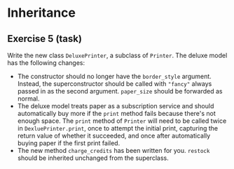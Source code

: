 # Inheritance

## Exercise 5 (task)

Write the new class `DeluxePrinter`, a subclass of `Printer`. The deluxe model has the following changes:
- The constructor should no longer have the `border_style` argument. Instead, the superconstructor should be called with
`"fancy"` always passed in as the second argument. `paper_size` should be forwarded as normal.
- The deluxe model treats paper as a subscription service and should automatically buy more if the `print` method fails
because there's not enough space. The `print` method of `Printer` will need to be called twice in `DexluePrinter.print`,
once to attempt the initial print, capturing the return value of whether it succeeded, and once after automatically
buying paper if the first print failed.
- The new method `charge_credits` has been written for you. `restock` should be inherited unchanged from the superclass.
